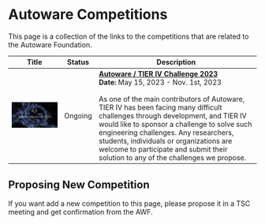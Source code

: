 # Autoware Competitions

This page is a collection of the links to the competitions that are related to the Autoware Foundation.

|                             Title                             | Status  | Description                                                                                                                                                                                                                                                                                                                                                                                                                                                                                               |
| :-----------------------------------------------------------: | :-----: | --------------------------------------------------------------------------------------------------------------------------------------------------------------------------------------------------------------------------------------------------------------------------------------------------------------------------------------------------------------------------------------------------------------------------------------------------------------------------------------------------------- |
| <img src="images/autoware_challenge_2023.png" width = 640px > | Ongoing | **[Autoware / TIER IV Challenge 2023](https://www.autoware.org/autoware-challenge-2023)** <br> **Date:** May 15, 2023 - Nov. 1st, 2023 <br><br> As one of the main contributors of Autoware, TIER IV has been facing many difficult challenges through development, and TIER IV would like to sponsor a challenge to solve such engineering challenges. Any researchers, students, individuals or organizations are welcome to participate and submit their solution to any of the challenges we propose. |

## Proposing New Competition

If you want add a new competition to this page, please propose it in a TSC meeting and get confirmation from the AWF.

